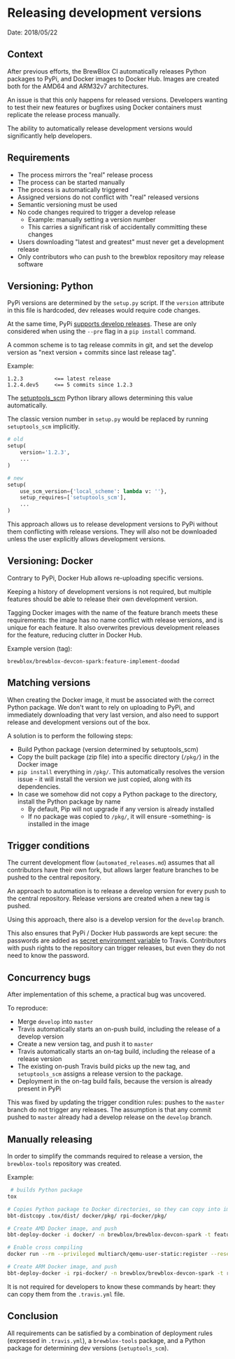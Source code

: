 # Releasing development versions

Date: 2018/05/22

## Context

After previous efforts, the BrewBlox CI automatically releases Python packages to PyPi, and Docker images to Docker Hub. Images are created both for the AMD64 and ARM32v7 architectures.

An issue is that this only happens for released versions. Developers wanting to test their new features or bugfixes using Docker containers must replicate the release process manually.

The ability to automatically release development versions would significantly help developers.

## Requirements

* The process mirrors the "real" release process
* The process can be started manually
* The process is automatically triggered
* Assigned versions do not conflict with "real" released versions
* Semantic versioning must be used
* No code changes required to trigger a develop release
    * Example: manually setting a version number
    * This carries a significant risk of accidentally committing these changes
* Users downloading "latest and greatest" must never get a development release
* Only contributors who can push to the brewblox repository may release software


## Versioning: Python

PyPi versions are determined by the `setup.py` script. If the `version` attribute in this file is hardcoded, dev releases would require code changes.

At the same time, PyPi [supports develop releases][dev_version_pep]. These are only considered when using the `--pre` flag in a `pip install` command.

A common scheme is to tag release commits in git, and set the develop version as "next version + commits since last release tag".

Example:

```
1.2.3          <== latest release
1.2.4.dev5     <== 5 commits since 1.2.3
```

The [setuptools_scm][setuptools_scm] Python library allows determining this value automatically.

The classic version number in `setup.py` would be replaced by running `setuptools_scm` implicitly.

```python
# old
setup(
    version='1.2.3',
    ...
)

# new
setup(
    use_scm_version={'local_scheme': lambda v: ''},
    setup_requires=['setuptools_scm'],
    ...
)
```

This approach allows us to release development versions to PyPi without them conflicting with release versions. They will also not be downloaded unless the user explicitly allows development versions.


## Versioning: Docker

Contrary to PyPi, Docker Hub allows re-uploading specific versions.

Keeping a history of development versions is not required, but multiple features should be able to release their own development version.

Tagging Docker images with the name of the feature branch meets these requirements: the image has no name conflict with release versions, and is unique for each feature. It also overwrites previous development releases for the feature, reducing clutter in Docker Hub.

Example version (tag):
```
brewblox/brewblox-devcon-spark:feature-implement-doodad
```

## Matching versions

When creating the Docker image, it must be associated with the correct Python package. We don't want to rely on uploading to PyPi, and immediately downloading that very last version, and also need to support release and development versions out of the box.

A solution is to perform the following steps:
* Build Python package (version determined by setuptools_scm)
* Copy the built package (zip file) into a specific directory (`/pkg/`) in the Docker image
* `pip install` everything in `/pkg/`. This automatically resolves the version issue - it will install the version we just copied, along with its dependencies.
* In case we somehow did not copy a Python package to the directory, install the Python package by name
    * By default, Pip will not upgrade if any version is already installed
    * If no package was copied to `/pkg/`, it will ensure -something- is installed in the image


## Trigger conditions

The current development flow (`automated_releases.md`) assumes that all contributors have their own fork, but allows larger feature branches to be pushed to the central repository.

An approach to automation is to release a develop version for every push to the central repository. Release versions are created when a new tag is pushed.

Using this approach, there also is a develop version for the `develop` branch.

This also ensures that PyPi / Docker Hub passwords are kept secure: the passwords are added as [secret environment variable][travis_secure_vars] to Travis. Contributors with push rights to the repository can trigger releases, but even they do not need to know the password.

## Concurrency bugs

After implementation of this scheme, a practical bug was uncovered.

To reproduce:

* Merge `develop` into `master`
* Travis automatically starts an on-push build, including the release of a develop version
* Create a new version tag, and push it to `master`
* Travis automatically starts an on-tag build, including the release of a release version
* The existing on-push Travis build picks up the new tag, and `setuptools_scm` assigns a release version to the package.
* Deployment in the on-tag build fails, because the version is already present in PyPi

This was fixed by updating the trigger condition rules: pushes to the `master` branch do not trigger any releases. The assumption is that any commit pushed to `master` already had a develop release on the `develop` branch.

## Manually releasing

In order to simplify the commands required to release a version, the `brewblox-tools` repository was created.

Example:

```bash
 # builds Python package
tox

# Copies Python package to Docker directories, so they can copy into image
bbt-distcopy .tox/dist/ docker/pkg/ rpi-docker/pkg/

# Create AMD Docker image, and push
bbt-deploy-docker -i docker/ -n brewblox/brewblox-devcon-spark -t feature-add-doodad

# Enable cross compiling
docker run --rm --privileged multiarch/qemu-user-static:register --reset

# Create ARM Docker image, and push
bbt-deploy-docker -i rpi-docker/ -n brewblox/brewblox-devcon-spark -t rpi-feature-add-doodad
```

It is not required for developers to know these commands by heart: they can copy them from the `.travis.yml` file.


## Conclusion

All requirements can be satisfied by a combination of deployment rules (expressed in `.travis.yml`), a `brewblox-tools` package, and a Python package for determining dev versions (`setuptools_scm`).


[setuptools_scm]: https://github.com/pypa/setuptools_scm
[dev_version_pep]: https://www.python.org/dev/peps/pep-0440/
[travis_secure_vars]: https://docs.travis-ci.com/user/environment-variables/#Defining-encrypted-variables-in-.travis.yml
